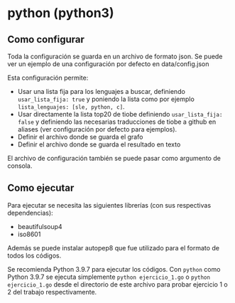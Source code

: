 # python (python3)
## Como configurar
Toda la configuración se guarda en un archivo de formato json. Se puede ver un ejemplo de una configuración por defecto en data/config.json


Esta configuración permite:
- Usar una lista fija para los lenguajes a buscar, definiendo ```usar_lista_fija: true``` y poniendo la lista como por ejemplo ```lista_lenguajes: [sle, python, c]```.
- Usar directamente la lista top20 de tiobe definiendo ```usar_lista_fija: false``` y definiendo las necesarias traducciones de tiobe a github en aliases (ver configuración por defecto para ejemplos).
- Definir el archivo donde se guarda el grafo
- Definir el archivo donde se guarda el resultado en texto

El archivo de configuración también se puede pasar como argumento de consola.

## Como ejecutar
Para ejecutar se necesita las siguientes librerías (con sus respectivas dependencias):
- beautifulsoup4
- iso8601

Además se puede instalar autopep8 que fue utilizado para el formato de todos los códigos.

Se recomienda Python 3.9.7 para ejecutar los códigos. 
Con ```python``` como Python 3.9.7 se ejecuta simplemente ```python ejercicio_1.go``` o ```python ejercicio_1.go``` desde el directorio de este archivo para probar ejercicio 1 o 2 del trabajo respectivamente.
